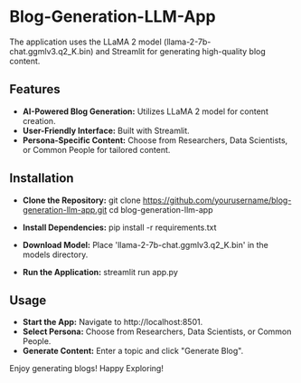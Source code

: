# Blog-Generation-LLM-App

The application uses the LLaMA 2 model (llama-2-7b-chat.ggmlv3.q2_K.bin) and Streamlit for generating high-quality blog content.

## Features
- **AI-Powered Blog Generation:** Utilizes LLaMA 2 model for content creation.
- **User-Friendly Interface:** Built with Streamlit.
- **Persona-Specific Content:** Choose from Researchers, Data Scientists, or Common People for tailored content.

## Installation

- **Clone the Repository:** git clone https://github.com/yourusername/blog-generation-llm-app.git
cd blog-generation-llm-app

- **Install Dependencies:** pip install -r requirements.txt
- **Download Model:** Place 'llama-2-7b-chat.ggmlv3.q2_K.bin' in the models directory.
- **Run the Application:** streamlit run app.py

## Usage
- **Start the App:** Navigate to http://localhost:8501.
- **Select Persona:** Choose from Researchers, Data Scientists, or Common People.
- **Generate Content:** Enter a topic and click "Generate Blog".

Enjoy generating blogs!
Happy Exploring!





